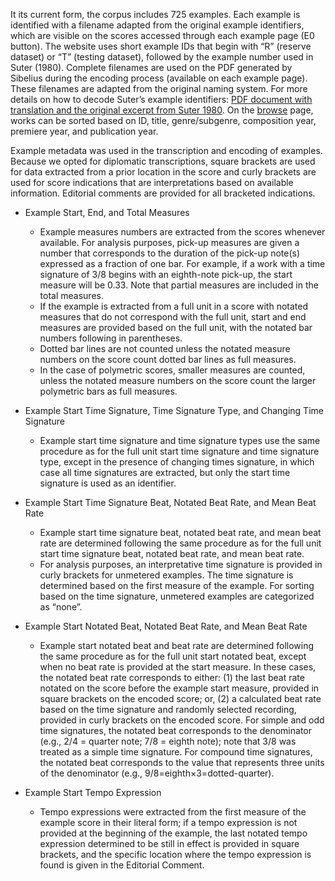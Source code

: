 

It its current form, the corpus includes 725 examples. Each example is identified with a filename adapted from the original example identifiers, which are visible on the scores accessed through each example page (E0 button). The website uses short example IDs that begin with “R” (reserve dataset) or “T” (testing dataset), followed by the example number used in Suter (1980). Complete filenames are used on the PDF generated by Sibelius during the encoding process (available on each example page). These filenames are adapted from the original naming system. For more details on how to decode Suter’s example identifiers: [PDF document with translation and the original excerpt from Suter 1980](https://drive.google.com/file/d/1fzA7iakBfjbyc_Fwsnhsdmyk0lMiCAMp/view?usp=sharing). On the [browse](/browse) page, works can be sorted based on ID, title, genre/subgenre, composition year, premiere year, and publication year.

Example metadata was used in the transcription and encoding of examples. Because we opted for diplomatic transcriptions, square brackets are used for data extracted from a prior location in the score and curly brackets are used for score indications that are interpretations based on available information. Editorial comments are provided for all bracketed indications.

- Example Start, End, and Total Measures
  - Example measures numbers are extracted from the scores whenever available. For analysis purposes, pick-up measures are given a number that corresponds to the duration of the pick-up note(s) expressed as a fraction of one bar. For example, if a work with a time signature of 3/8 begins with an eighth-note pick-up, the start measure will be 0.33. Note that partial measures are included in the total measures.
  - If the example is extracted from a full unit in a score with notated measures that do not correspond with the full unit, start and end measures are provided based on the full unit, with the notated bar numbers following in parentheses.
  - Dotted bar lines are not counted unless the notated measure numbers on the score count dotted bar lines as full measures.
  - In the case of polymetric scores, smaller measures are counted, unless the notated measure numbers on the score count the larger polymetric bars as full measures.

- Example Start Time Signature, Time Signature Type, and Changing Time Signature
  - Example start time signature and time signature types use the same procedure as for the full unit start time signature and time signature type, except in the presence of changing times signature, in which case all time signatures are extracted, but only the start time signature is used as an identifier.

- Example Start Time Signature Beat, Notated Beat Rate, and Mean Beat Rate
  - Example start time signature beat, notated beat rate, and mean beat rate are determined following the same procedure as for the full unit start time signature beat, notated beat rate, and mean beat rate.
  - For analysis purposes, an interpretative time signature is provided in curly brackets for unmetered examples. The time signature is determined based on the first measure of the example. For sorting based on the time signature, unmetered examples are categorized as “none”.

- Example Start Notated Beat, Notated Beat Rate, and Mean Beat Rate
  - Example start notated beat and beat rate are determined following the same procedure as for the full unit start notated beat, except when no beat rate is provided at the start measure. In these cases, the notated beat rate corresponds to either: (1) the last beat rate notated on the score before the example start measure, provided in square brackets on the encoded score; or, (2) a calculated beat rate based on the time signature and randomly selected recording, provided in curly brackets on the encoded score. For simple and odd time signatures, the notated beat corresponds to the denominator (e.g., 2/4 = quarter note; 7/8 = eighth note); note that 3/8 was treated as a simple time signature. For compound time signatures, the notated beat corresponds to the value that represents three units of the denominator (e.g., 9/8=eighth&times;3=dotted-quarter).

- Example Start Tempo Expression
  - Tempo expressions were extracted from the first measure of the example score in their literal form; if a tempo expression is not provided at the beginning of the example, the last notated tempo expression determined to be still in effect is provided in square brackets, and the specific location where the tempo expression is found is given in the Editorial Comment.



